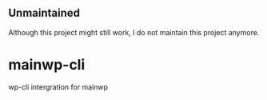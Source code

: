 ## Unmaintained

Although this project might still work, I do not maintain this project anymore.

# mainwp-cli
wp-cli intergration for mainwp
